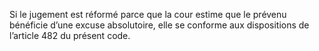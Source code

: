 Si le jugement est réformé parce que la cour estime que le prévenu bénéficie d’une excuse absolutoire, elle se conforme aux dispositions de l’article 482 du présent code.